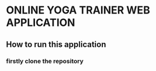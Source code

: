 # ONLINE YOGA TRAINER WEB APPLICATION

## How to run this application

### firstly clone the repository
> 